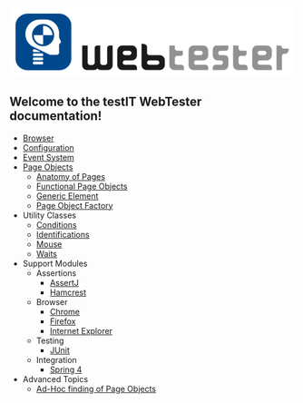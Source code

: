 ![testIT WebTester](images/logo-650x157.png)

## Welcome to the testIT WebTester documentation!

- [Browser](chapters/browser.md)
- [Configuration](chapters/configuration.md)
- [Event System](chapters/event-system.md)
- [Page Objects](chapters/page-object.md)
  - [Anatomy of Pages](chapters/page-object-anatomy.md)
  - [Functional Page Objects](chapters/page-object-functional.md)
  - [Generic Element](chapters/page-object-generic.md)
  - [Page Object Factory](chapters/page-object-factory.md)
- Utility Classes
  - [Conditions](chapters/conditions.md)
  - [Identifications](chapters/identifications.md)
  - [Mouse](chapters/mouse.md)
  - [Waits](chapters/waits.md)
- Support Modules
  - Assertions
    - [AssertJ](chapters/support-assertj.md)
    - [Hamcrest](chapters/support-hamcrest.md)
  - Browser
    - [Chrome](chapters/support-chrome.md)
    - [Firefox](chapters/support-firefox.md)
    - [Internet Explorer](chapters/support-ie.md)
  - Testing
    - [JUnit](chapters/support-junit.md)
  - Integration
    - [Spring 4](chapters/support-spring4.md)
- Advanced Topics
  - [Ad-Hoc finding of Page Objects](chapters/ad-hoc-find.md)



